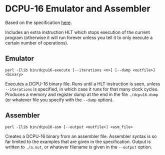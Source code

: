 # DCPU-16 Emulator and Assembler #

Based on the specification [here](http://0x10c.com/doc/dcpu-16.txt).

Includes an extra instruction HLT which stops execution of the current program
(otherwise it will run forever unless you tell it to only execute a certain
number of operations).

## Emulator ##

`perl -Ilib bin/dcpu16-execute [--iterations <n>] [--dump <outfile>] <binary>`

Executes a DCPU-16 binary file. Runs until a HLT instruction is seen, unless
`--iterations` is specified, in which case it runs for that many clock cycles.
Produces a memory and register dump at the end in the file `./dcpu16.dump` (or
whatever file you specify with the `--dump` option).

## Assembler ##

`perl -Ilib bin/dcpu16-asm [--output <outfile>] <asm_file>`

Creates a DCPU-16 binary from an assembler file. Assembler syntax is so far
limited to the examples that are given in the specification. Output is written
to `./a.out`, or whatever filename is given in the `--output` option.
